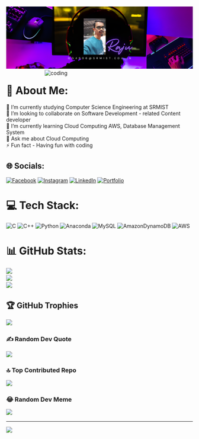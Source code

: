 ![logo](https://github.com/gsaiganesh283/gsaiganesh283/blob/main/gg4906%40srmist.edu.in_out.png)
<img align="right" alt="coding" width="400" src="https://www.bing.com/th/id/OGC.974ed87627c13213a2b59bbd62792754?pid=1.7&rurl=https%3a%2f%2fmedia.tenor.com%2fAw2-4sShkCUAAAAd%2fcoding.gif&ehk=2KWsdxjcVE5n2jXF89NfLEgXqxoXAhEExrT8ggp8o8A%3d">
# 💫 About Me:
🔭 I’m currently studying Computer Science Engineering at SRMIST<br>👯 I’m looking to collaborate on Software Development - related Content developer<br>🌱 I’m currently learning Cloud Computing AWS, Database Management System<br>💬 Ask me about Cloud Computing<br>⚡ Fun fact - Having fun with coding


## 🌐 Socials:
[![Facebook](https://img.shields.io/badge/Facebook-%231877F2.svg?logo=Facebook&logoColor=white)](https://facebook.com/saiganeshraju.gottam) [![Instagram](https://img.shields.io/badge/Instagram-%23E4405F.svg?logo=Instagram&logoColor=white)](https://instagram.com/saiganesh_raju) [![LinkedIn](https://img.shields.io/badge/LinkedIn-%230077B5.svg?logo=linkedin&logoColor=white)](https://linkedin.com/in/g-saiganesh-raju) [![Portfolio](https://img.shields.io/badge/portfolio-%230077B5.svg?logo=portfolio&logoColor=white)](https://gsaiganesh283.github.io/portfolio/)

# 💻 Tech Stack:
![C](https://img.shields.io/badge/c-%2300599C.svg?style=for-the-badge&logo=c&logoColor=white) ![C++](https://img.shields.io/badge/c++-%2300599C.svg?style=for-the-badge&logo=c%2B%2B&logoColor=white) ![Python](https://img.shields.io/badge/python-3670A0?style=for-the-badge&logo=python&logoColor=ffdd54) ![Anaconda](https://img.shields.io/badge/Anaconda-%2344A833.svg?style=for-the-badge&logo=anaconda&logoColor=white) ![MySQL](https://img.shields.io/badge/mysql-%2300000f.svg?style=for-the-badge&logo=mysql&logoColor=white) ![AmazonDynamoDB](https://img.shields.io/badge/Amazon%20DynamoDB-4053D6?style=for-the-badge&logo=Amazon%20DynamoDB&logoColor=white) ![AWS](https://img.shields.io/badge/AWS-%23FF9900.svg?style=for-the-badge&logo=amazon-aws&logoColor=white)
# 📊 GitHub Stats:
![](https://github-readme-stats.vercel.app/api?username=gsaiganesh283&theme=gotham&hide_border=false&include_all_commits=true&count_private=true)<br/>
![](https://github-readme-streak-stats.herokuapp.com/?user=gsaiganesh283&theme=gotham&hide_border=false)<br/>
![](https://github-readme-stats.vercel.app/api/top-langs/?username=gsaiganesh283&theme=gotham&hide_border=false&include_all_commits=true&count_private=true&layout=compact)

## 🏆 GitHub Trophies
![](https://github-profile-trophy.vercel.app/?username=gsaiganesh283&theme=onestar&no-frame=false&no-bg=true&margin-w=4)

### ✍️ Random Dev Quote
![](https://quotes-github-readme.vercel.app/api?type=horizontal&theme=radical)

### 🔝 Top Contributed Repo
![](https://github-contributor-stats.vercel.app/api?username=gsaiganesh283&limit=5&theme=dark&combine_all_yearly_contributions=true)

### 😂 Random Dev Meme
<img src='https://randommeme-five.vercel.app/' style="height: 400px;"/>

---
[![](https://visitcount.itsvg.in/api?id=gsaiganesh283&icon=0&color=0)](https://visitcount.itsvg.in)

<!-- Proudly created with GPRM ( https://gprm.itsvg.in ) -->
